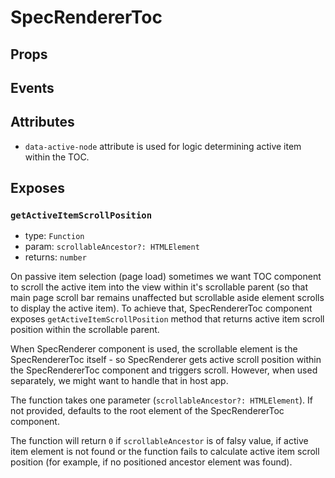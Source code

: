 # SpecRendererToc

<!-- This is a temporary place for things worthy to be documented about SpecRendererToc component. -->

## Props

<!-- TODO -->

## Events

<!-- TODO -->

## Attributes

* `data-active-node` attribute is used for logic determining active item within the TOC.

## Exposes

### `getActiveItemScrollPosition`

* type: `Function`
* param: `scrollableAncestor?: HTMLElement`
* returns: `number`

On passive item selection (page load) sometimes we want TOC component to scroll the active item into the view within it's scrollable parent (so that main page scroll bar remains unaffected but scrollable aside element scrolls to display the active item). To achieve that, SpecRendererToc component exposes `getActiveItemScrollPosition` method that returns active item scroll position within the scrollable parent.

When SpecRenderer component is used, the scrollable element is the SpecRendererToc itself - so SpecRenderer gets active scroll position within the SpecRendererToc component and triggers scroll. However, when used separately, we might want to handle that in host app.

The function takes one parameter (`scrollableAncestor?: HTMLElement`). If not provided, defaults to the root element of the SpecRendererToc component.

The function will return `0` if `scrollableAncestor` is of falsy value, if active item element is not found or the function fails to calculate active item scroll position (for example, if no positioned ancestor element was found).
